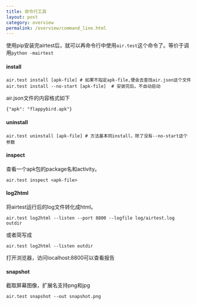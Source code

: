 ```yaml
--- 
title: 命令行工具
layout: post
category: overview
permalink: /overview/command_line.html
---
```


使用pip安装完airtest后，就可以再命令行中使用`air.test`这个命令了。等价于调用`python -mairtest`

#### install
	air.test install [apk-file] # 如果不指定apk-file,便会去查找air.json这个文件
	air.test install --no-start [apk-file]  # 安装完后，不自动启动

air.json文件的内容格式如下

	{"apk": "flappybird.apk"}

#### uninstall
	air.test uninstall [apk-file] # 方法基本同install，除了没有--no-start这个参数

#### inspect
查看一个apk包的package名和activity。

	air.test inspect <apk-file>

#### log2html
将airtest运行后的log文件转化成html。

	air.test log2html --listen --port 8800 --logfile log/airtest.log outdir

或者简写成

	air.test log2html --listen outdir

打开浏览器，访问localhost:8800可以查看报告

#### snapshot
截取屏幕图像，扩展名支持png和jpg

	air.test snapshot --out snapshot.png

